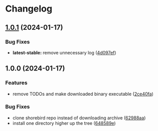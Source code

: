 # Changelog

## [1.0.1](https://github.com/valian-ca/asdf-shorebird/compare/v1.0.0...v1.0.1) (2024-01-17)


### Bug Fixes

* **latest-stable:** remove unnecessary log ([4d097ef](https://github.com/valian-ca/asdf-shorebird/commit/4d097efa6035b259c919ec572d24ad7df30222aa))

## 1.0.0 (2024-01-17)


### Features

* remove TODOs and make downloaded binary executable ([2ce40fa](https://github.com/valian-ca/asdf-shorebird/commit/2ce40faa5a4d1761a21e77e72dd199ce524421ad))


### Bug Fixes

* clone shorebird repo instead of downloading archive ([62988aa](https://github.com/valian-ca/asdf-shorebird/commit/62988aaffa9e8e1d578dbebcb853fe46455b3d5f))
* install one directory higher up the tree ([648589e](https://github.com/valian-ca/asdf-shorebird/commit/648589e42daa74a9ae8014c54beb358c77d97abd))
